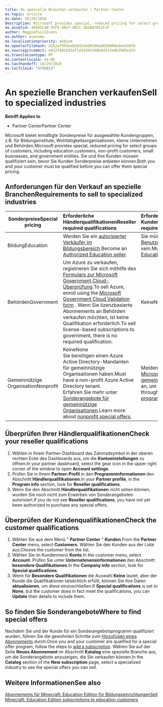 ```yaml
---
title: An spezielle Branchen verkaufen | Partner Center
ms.topic: article
ms.date: 10/29/2018
Description: Microsoft provides special, reduced pricing for select groups of customers, including education customers, non-profit customers, and government users.
ms.assetid: 4E085C48-3CF5-49CF-9DCC-3D18A7051F1F
author: MaggiePucciEvans
ms.author: evansma
ms.localizationpriority: medium
ms.openlocfilehash: d252af955ea82d42ebd8196ad020088edee43dfb
ms.sourcegitcommit: ed22f6825d3af1d19385198b4d511e4b39d5e353
ms.translationtype: MT
ms.contentlocale: de-DE
ms.lasthandoff: 10/29/2018
ms.locfileid: "5795013"
---
```

# <a name="sell-to-specialized-industries"></a><span data-ttu-id="e610c-102">An spezielle Branchen verkaufen</span><span class="sxs-lookup"><span data-stu-id="e610c-102">Sell to specialized industries</span></span>

**<span data-ttu-id="e610c-103">Betriff:</span><span class="sxs-lookup"><span data-stu-id="e610c-103">Applies to</span></span>**

-  <span data-ttu-id="e610c-104">Partner Center</span><span class="sxs-lookup"><span data-stu-id="e610c-104">Partner Center</span></span>

<span data-ttu-id="e610c-105">Microsoft bietet ermäßigte Sonderpreise für ausgewählte Kundengruppen, z.B. für Bildungsinstitute, Wohltätigkeitsorganisationen, kleine Unternehmen und Behörden.</span><span class="sxs-lookup"><span data-stu-id="e610c-105">Microsoft provides special, reduced pricing for select groups of customers, including education customers, non-profit customers, small businesses, and government entities.</span></span> <span data-ttu-id="e610c-106">Sie und Ihre Kunden müssen qualifiziert sein, bevor Sie Kunden Sonderpreise anbieten können.</span><span class="sxs-lookup"><span data-stu-id="e610c-106">Both you and your customer must be qualified before you can offer them special pricing.</span></span> 

## <a name="requirements-to-sell-to-specialized-industries"></a><span data-ttu-id="e610c-107">Anforderungen für den Verkauf an spezielle Branchen</span><span class="sxs-lookup"><span data-stu-id="e610c-107">Requirements to sell to specialized industries</span></span>

|**<span data-ttu-id="e610c-108">Sonderpreise</span><span class="sxs-lookup"><span data-stu-id="e610c-108">Special pricing</span></span>**   |**<span data-ttu-id="e610c-109">Erforderliche Händlerqualifikationen</span><span class="sxs-lookup"><span data-stu-id="e610c-109">Reseller required qualifications</span></span>**   |**<span data-ttu-id="e610c-110">Erforderliche Kundenqualifikationen</span><span class="sxs-lookup"><span data-stu-id="e610c-110">Customer required qualifications</span></span>**   |
|----------------------------|:---------------------------------|:------------------------------------------|
|<span data-ttu-id="e610c-111">Bildung</span><span class="sxs-lookup"><span data-stu-id="e610c-111">Education</span></span>   |<span data-ttu-id="e610c-112">Werden Sie ein [autorisierter Verkäufer im Bildungsbereich](https://www.mepn.com).</span><span class="sxs-lookup"><span data-stu-id="e610c-112">Become an [Authorized Education seller](https://www.mepn.com).</span></span>   | <span data-ttu-id="e610c-113">Sie müssen ein [qualifizierter Benutzer von Bildungsangeboten](http://www.microsoftvolumelicensing.com/DocumentSearch.aspx?Mode=3&DocumentTypeId=7) sein.</span><span class="sxs-lookup"><span data-stu-id="e610c-113">Must be a [Qualified Education User](http://www.microsoftvolumelicensing.com/DocumentSearch.aspx?Mode=3&DocumentTypeId=7).</span></span>   |
|<span data-ttu-id="e610c-114">Behörden</span><span class="sxs-lookup"><span data-stu-id="e610c-114">Government</span></span>   |<span data-ttu-id="e610c-115">Um Azure zu verkaufen, registrieren Sie sich mithilfe des [Formulars zur Microsoft Government Cloud-Überprüfung](http://azuregov.microsoft.com/csp).</span><span class="sxs-lookup"><span data-stu-id="e610c-115">To sell Azure, enroll using the [Microsoft Government Cloud Validation form](http://azuregov.microsoft.com/csp) .</span></span> <span data-ttu-id="e610c-116">Wenn Sie lizenzbasierte Abonnements an Behörden verkaufen möchten, ist keine Qualifikation erforderlich.</span><span class="sxs-lookup"><span data-stu-id="e610c-116">To sell license-based subscriptions to government, there is no required qualification.</span></span>|   <span data-ttu-id="e610c-117">Keine</span><span class="sxs-lookup"><span data-stu-id="e610c-117">None</span></span>|
|<span data-ttu-id="e610c-118">Gemeinnützige Organisation</span><span class="sxs-lookup"><span data-stu-id="e610c-118">Nonprofit</span></span>  |<span data-ttu-id="e610c-119">Keine</span><span class="sxs-lookup"><span data-stu-id="e610c-119">None</span></span><br><span data-ttu-id="e610c-120">Sie benötigen einen Azure Active Directory-Mandanten für gemeinnützige Organisationen haben.</span><span class="sxs-lookup"><span data-stu-id="e610c-120">Must have a non-profit Azure Active Directory tenant.</span></span><br><span data-ttu-id="e610c-121">Erfahren Sie mehr unter [Sonderangebote für gemeinnützige Organisationen](https://assetsprod.microsoft.com/mpn/en-us/nonprofit-skus-in-csp-faq.pdf).</span><span class="sxs-lookup"><span data-stu-id="e610c-121">Learn more about [nonprofit special offers](https://assetsprod.microsoft.com/mpn/en-us/nonprofit-skus-in-csp-faq.pdf).</span></span>   |<span data-ttu-id="e610c-122">Melden Sie sich über das [Microsoft-Programm für gemeinnützige Organisationen](https://nonprofit.microsoft.com/#/register) an, um berechtigt zu sein.</span><span class="sxs-lookup"><span data-stu-id="e610c-122">Sign up through the [Microsoft nonprofit program](https://nonprofit.microsoft.com/#/register) to be eligible.</span></span>   |


## <a name="check-your-reseller-qualifications"></a><span data-ttu-id="e610c-123">Überprüfen Ihrer Händlerqualifikationen</span><span class="sxs-lookup"><span data-stu-id="e610c-123">Check your reseller qualifications</span></span>

1.  <span data-ttu-id="e610c-124">Wählen in Ihrem Partner-Dashboard das Zahnradsymbol in der oberen rechten Ecke des Dashboards aus, um die **Kontoeinstellungen** zu öffnen.</span><span class="sxs-lookup"><span data-stu-id="e610c-124">In your partner dasbhoard, select the gear icon in the upper right corner of the window to open **Account settings**.</span></span>
2.  <span data-ttu-id="e610c-125">Prüfen Sie in Ihrem **Partner-Profil** in den **Programminformationen** den Abschnitt **Händlerqualifikationen**.</span><span class="sxs-lookup"><span data-stu-id="e610c-125">In your **Partner profile**, in the **Program info** section, look for **Reseller qualifications**.</span></span>
3.  <span data-ttu-id="e610c-126">Wenn Sie den Abschnitt **Händlerqualifikationen** nicht sehen können, wurden Sie noch nicht zum Erwerben von Sonderangeboten autorisiert.</span><span class="sxs-lookup"><span data-stu-id="e610c-126">If you do not see **Reseller qualifications**, you have not yet been authorized to purchase any special offers.</span></span>

## <a name="check-the-customer-qualifications"></a><span data-ttu-id="e610c-127">Überprüfen der Kundenqualifikationen</span><span class="sxs-lookup"><span data-stu-id="e610c-127">Check the customer qualifications</span></span>

1.  <span data-ttu-id="e610c-128">Wählen Sie aus dem Menü " **Partner Center** " **Kunden**.</span><span class="sxs-lookup"><span data-stu-id="e610c-128">From the **Partner Center** menu, select **Customers**.</span></span> <span data-ttu-id="e610c-129">Wählen Sie den Kunden aus der Liste aus.</span><span class="sxs-lookup"><span data-stu-id="e610c-129">Choose the customer from the list.</span></span>
2.  <span data-ttu-id="e610c-130">Wählen Sie im Kundenmenü **Konto**.</span><span class="sxs-lookup"><span data-stu-id="e610c-130">In the customer menu, select **Account**.</span></span> <span data-ttu-id="e610c-131">Prüfen Sie unter **Unternehmensinformationen** den Abschnitt **besondere Qualifikationen**.</span><span class="sxs-lookup"><span data-stu-id="e610c-131">In the **Company info** section, look for **Special qualifications**.</span></span>
3.  <span data-ttu-id="e610c-132">Wenn für **Besondere Qualifikationen** die Auswahl **Keine** lautet, aber der Kunde die Qualifikationen tatsächlich erfüllt, können Sie ihre Daten **aktualisieren**, um diese einzuschließen.</span><span class="sxs-lookup"><span data-stu-id="e610c-132">If **Special qualifications** is set to **None**, but the customer does in fact meet the qualifications, you can **Update** their details to include them.</span></span>

## <a name="where-to-find-special-offers"></a><span data-ttu-id="e610c-133">So finden Sie Sonderangebote</span><span class="sxs-lookup"><span data-stu-id="e610c-133">Where to find special offers</span></span>

<span data-ttu-id="e610c-134">Nachdem Sie und der Kunde für ein Sonderangebotsprogramm qualifiziert wurden, führen Sie die gewohnten Schritte zum [Hinzufügen eines Abonnements](create-a-new-subscription.md) durch.</span><span class="sxs-lookup"><span data-stu-id="e610c-134">Once you and your customer are qualified for a special offer program, follow the steps to [add a subscription](create-a-new-subscription.md).</span></span> <span data-ttu-id="e610c-135">Wählen Sie auf der Seite **Neues Abonnement** im Abschnitt **Katalog** eine spezielle Branche aus, um die Sonderangebote anzuzeigen, die Sie verkaufen können.</span><span class="sxs-lookup"><span data-stu-id="e610c-135">In the **Catalog** section of the **New subscription** page, select a specialized industry to see the special offers you can sell.</span></span>

## <a name="see-also"></a><span data-ttu-id="e610c-136">Weitere Informationen</span><span class="sxs-lookup"><span data-stu-id="e610c-136">See also</span></span>

[<span data-ttu-id="e610c-137">Abonnements für Minecraft: Education Edition für Bildungseinrichtungen</span><span class="sxs-lookup"><span data-stu-id="e610c-137">Sell Minecraft: Education Edition subscriptions to education customers</span></span>](minecraft-subscriptions.md)


 

 

 



